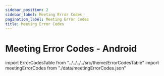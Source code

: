 ```yaml
---
sidebar_position: 2
sidebar_label: Meeting Error Codes
pagination_label: Meeting Error Codes
title: Meeting Error Codes
---
```


# Meeting Error Codes - Android

import ErrorCodesTable from "../../../../src/theme/ErrorCodesTable"
import meetingErrorCodes from "./data/meetingErrorCodes.json"

<ErrorCodesTable errorCodes={meetingErrorCodes} />
